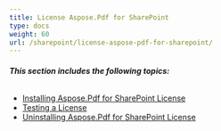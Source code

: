 ```yaml
---
title: License Aspose.Pdf for SharePoint
type: docs
weight: 60
url: /sharepoint/license-aspose-pdf-for-sharepoint/
---
```


###### **This section includes the following topics:**
- [Installing Aspose.Pdf for SharePoint License](/pdf/sharepoint/installing-aspose-pdf-for-sharepoint-license/)
- [Testing a License](/pdf/sharepoint/testing-a-license/)
- [Uninstalling Aspose.Pdf for SharePoint License](/pdf/sharepoint/uninstalling-aspose-pdf-for-sharepoint-license/)

